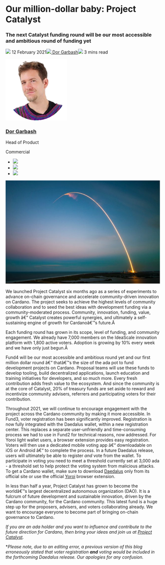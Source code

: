 # Our million-dollar baby: Project Catalyst
### **The next Catalyst funding round will be our most accessible and ambitious round of funding yet**
![](img/2021-02-12-our-million-dollar-baby-project-catalyst.002.png) 12 February 2021![](img/2021-02-12-our-million-dollar-baby-project-catalyst.002.png)[ Dor Garbash](/en/blog/authors/dor-garbash/page-1/)![](img/2021-02-12-our-million-dollar-baby-project-catalyst.003.png) 3 mins read

![Dor Garbash](img/2021-02-12-our-million-dollar-baby-project-catalyst.004.png)[](/en/blog/authors/dor-garbash/page-1/)
### [**Dor Garbash**](/en/blog/authors/dor-garbash/page-1/)
Head of Product

Commercial

- ![](img/2021-02-12-our-million-dollar-baby-project-catalyst.005.png)[](https://linkedin.com/in/garbash "LinkedIn")
- ![](img/2021-02-12-our-million-dollar-baby-project-catalyst.006.png)[](https://twitter.com/garbash "Twitter")
- ![](img/2021-02-12-our-million-dollar-baby-project-catalyst.007.png)[](https://github.com/Garbash "GitHub")

![Our million-dollar baby: Project Catalyst](img/2021-02-12-our-million-dollar-baby-project-catalyst.008.jpeg)

We launched Project Catalyst six months ago as a series of experiments to advance on-chain governance and accelerate community-driven innovation on Cardano. The project seeks to achieve the highest levels of community collaboration and to seed the best ideas with development funding via a community-moderated process. Community, innovation, funding, value, growth â€“ Catalyst creates powerful synergies, and ultimately a self-sustaining engine of growth for Cardanoâ€™s future.Â 

Each funding round has grown in its scope, level of funding, and community engagement. We already have 7,000 members on the IdeaScale innovation platform with 1,800 active voters. Adoption is growing by 10% every week and we have only just begun.Â 

Fund4 will be our most accessible and ambitious round yet and our first million dollar round â€“ thatâ€™s the size of the ada pot to fund development projects on Cardano. Proposal teams will use these funds to develop tooling, build decentralized applications, launch education and training initiatives for developers, and so much more. Every fresh contribution adds fresh value to the ecosystem. And since the community is at the core of Catalyst, 20% of treasury funds are set aside to reward and incentivize community advisers, referrers and participating voters for their contribution.

Throughout 2021, we will continue to encourage engagement with the project across the Cardano community by making it more accessible. In Fund3, voter registration has been significantly improved. Registration is now fully integrated with the Daedalus wallet, within a new registration center. This replaces a separate user-unfriendly and time-consuming process we had to use in Fund2 for technical reasons, now addressed. For Yoroi light wallet users, a browser extension provides easy registration. Voters will then use a dedicated mobile voting app â€“ downloadable on iOS or Android â€“ to complete the process. In a future Daedalus release, users will ultimately be able to register *and* vote from the wallet. To participate in voting you need to meet a threshold currently set at 3,000 ada - a threshold set to help protect the voting system from malicious attacks. To get a Cardano wallet, make sure to download [Daedalus](https://daedaluswallet.io/) only from its official site or use the official [Yoroi](https://yoroi-wallet.com/#/) browser extension.

In less than half a year, Project Catalyst has grown to become the worldâ€™s largest decentralized autonomous organization (DAO). It is a fulcrum of future development and sustainable innovation, driven by the Cardano community, for the Cardano community. This latest fund is a huge step up for the proposers, advisers, and voters collaborating already. We want to encourage everyone to become part of bringing on-chain governance to Cardano.

*If you are an ada holder and you want to influence and contribute to the future direction for Cardano, then bring your ideas and join us at [Project Catalyst](https://cardano.ideascale.com/a/index).*

\**Please note, due to an editing error, a previous version of this blog erroneously stated that voter registration **and** voting would be included in the forthcoming Daedalus release. Our apologies for any confusion.*
